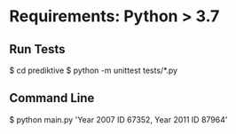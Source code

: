 # Requirements: Python > 3.7 #

## Run Tests ##
$ cd prediktive
$ python -m unittest tests/*.py

## Command Line ##
$ python main.py 'Year 2007 ID 67352, Year 2011 ID 87964'